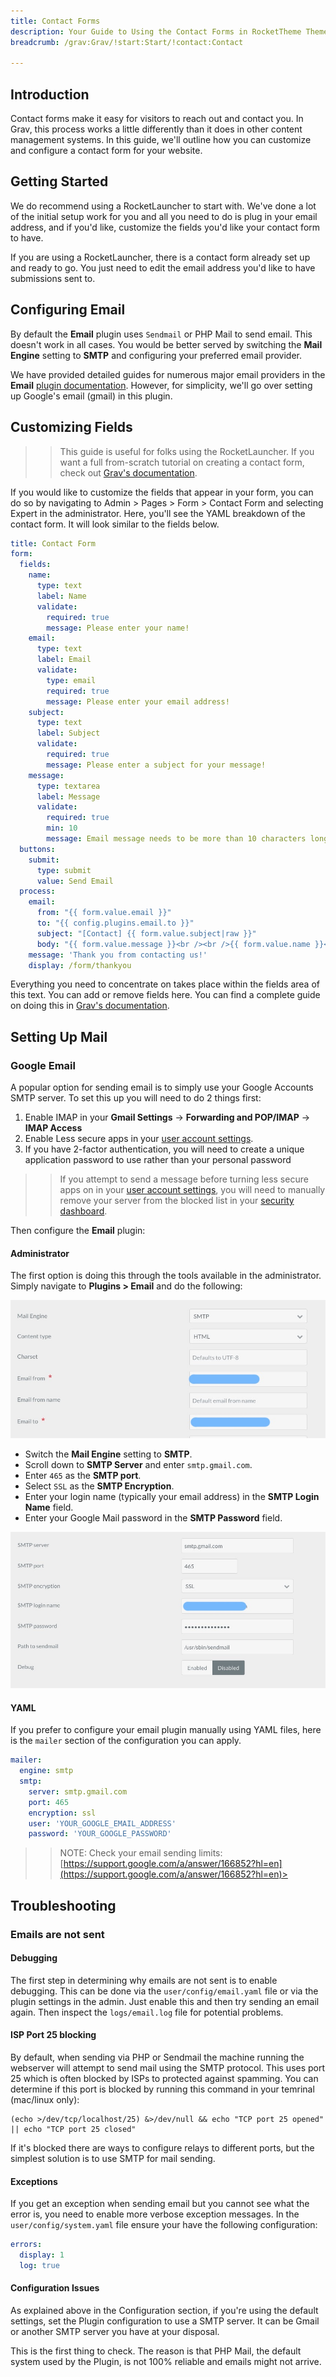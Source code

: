 ```yaml
---
title: Contact Forms
description: Your Guide to Using the Contact Forms in RocketTheme Themes for Grav
breadcrumb: /grav:Grav/!start:Start/!contact:Contact

---
```


Introduction
-----

Contact forms make it easy for visitors to reach out and contact you. In Grav, this process works a little differently than it does in other content management systems. In this guide, we'll outline how you can customize and configure a contact form for your website.

Getting Started
-----

We do recommend using a RocketLauncher to start with. We've done a lot of the initial setup work for you and all you need to do is plug in your email address, and if you'd like, customize the fields you'd like your contact form to have.

If you are using a RocketLauncher, there is a contact form already set up and ready to go. You just need to edit the email address you'd like to have submissions sent to.

Configuring Email
-----

By default the **Email** plugin uses `Sendmail` or PHP Mail to send email. This doesn't work in all cases. You would be better served by switching the **Mail Engine** setting to **SMTP** and configuring your preferred email provider.

We have provided detailed guides for numerous major email providers in the **Email** [plugin documentation](https://github.com/getgrav/grav-plugin-email/blob/develop/README.md). However, for simplicity, we'll go over setting up Google's email (gmail) in this plugin.

Customizing Fields
-----

>> This guide is useful for folks using the RocketLauncher. If you want a full from-scratch tutorial on creating a contact form, check out [Grav's documentation](https://learn.getgrav.org/forms/forms/example-form).

If you would like to customize the fields that appear in your form, you can do so by navigating to Admin > Pages > Form > Contact Form and selecting Expert in the administrator. Here, you'll see the YAML breakdown of the contact form. It will look similar to the fields below.

~~~ .yaml
title: Contact Form
form:
  fields:
    name:
      type: text
      label: Name
      validate:
        required: true
        message: Please enter your name!
    email:
      type: text
      label: Email
      validate:
        type: email
        required: true
        message: Please enter your email address!
    subject:
      type: text
      label: Subject
      validate:
        required: true
        message: Please enter a subject for your message!
    message:
      type: textarea
      label: Message
      validate:
        required: true
        min: 10
        message: Email message needs to be more than 10 characters long!
  buttons:
    submit:
      type: submit
      value: Send Email
  process:
    email:
      from: "{{ form.value.email }}"
      to: "{{ config.plugins.email.to }}"
      subject: "[Contact] {{ form.value.subject|raw }}"
      body: "{{ form.value.message }}<br /><br />{{ form.value.name }}<br />{{ form.value.email }}"
    message: 'Thank you from contacting us!'
    display: /form/thankyou
~~~

Everything you need to concentrate on takes place within the fields area of this text. You can add or remove fields here. You can find a complete guide on doing this in [Grav's documentation](https://learn.getgrav.org/forms/forms/example-form).

Setting Up Mail
-----

### Google Email

A popular option for sending email is to simply use your Google Accounts SMTP server. To set this up you will need to do 2 things first:

1.  Enable IMAP in your **Gmail Settings** -> **Forwarding and POP/IMAP** -> **IMAP Access**
2.  Enable Less secure apps in your [user account settings](https://myaccount.google.com/lesssecureapps).
3.  If you have 2-factor authentication, you will need to create a unique application password to use rather than your personal password

>> If you attempt to send a message before turning less secure apps on in your [user account settings](https://myaccount.google.com/lesssecureapps), you will need to manually remove your server from the blocked list in your [security dashboard](https://myaccount.google.com/security).

Then configure the **Email** plugin:

#### Administrator

The first option is doing this through the tools available in the administrator. Simply navigate to **Plugins > Email** and do the following:

![](assets/gmail_2.jpg)

* Switch the **Mail Engine** setting to **SMTP**.
* Scroll down to **SMTP Server** and enter `smtp.gmail.com`.
* Enter `465` as the **SMTP port**.
* Select `SSL` as the **SMTP Encryption**.
* Enter your login name (typically your email address) in the **SMTP Login Name** field.
* Enter your Google Mail password in the **SMTP Password** field.

![](assets/gmail_1.jpg)

#### YAML

If you prefer to configure your email plugin manually using YAML files, here is the `mailer` section of the configuration you can apply.

~~~ .yaml
mailer:
  engine: smtp
  smtp:
    server: smtp.gmail.com
    port: 465
    encryption: ssl
    user: 'YOUR_GOOGLE_EMAIL_ADDRESS'
    password: 'YOUR_GOOGLE_PASSWORD'
~~~

>> NOTE: Check your email sending limits: [https://support.google.com/a/answer/166852?hl=en](https://support.google.com/a/answer/166852?hl=en)>

Troubleshooting
-----

### Emails are not sent

#### Debugging

The first step in determining why emails are not sent is to enable debugging. This can be done via the `user/config/email.yaml` file or via the plugin settings in the admin. Just enable this and then try sending an email again. Then inspect the `logs/email.log` file for potential problems.

#### ISP Port 25 blocking

By default, when sending via PHP or Sendmail the machine running the webserver will attempt to send mail using the SMTP protocol. This uses port 25 which is often blocked by ISPs to protected against spamming. You can determine if this port is blocked by running this command in your temrinal (mac/linux only):

~~~ .php
(echo >/dev/tcp/localhost/25) &>/dev/null && echo "TCP port 25 opened" || echo "TCP port 25 closed"
~~~

If it's blocked there are ways to configure relays to different ports, but the simplest solution is to use SMTP for mail sending.

#### Exceptions

If you get an exception when sending email but you cannot see what the error is, you need to enable more verbose exception messages. In the `user/config/system.yaml` file ensure your have the following configuration:

~~~ .yaml
errors:
  display: 1                                    
  log: true 
~~~

#### Configuration Issues

As explained above in the Configuration section, if you're using the default settings, set the Plugin configuration to use a SMTP server. It can be Gmail or another SMTP server you have at your disposal.

This is the first thing to check. The reason is that PHP Mail, the default system used by the Plugin, is not 100% reliable and emails might not arrive.
